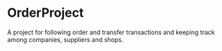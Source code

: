 # OrderProject
A project for following order and transfer transactions and keeping track among companies, suppliers and shops. 
